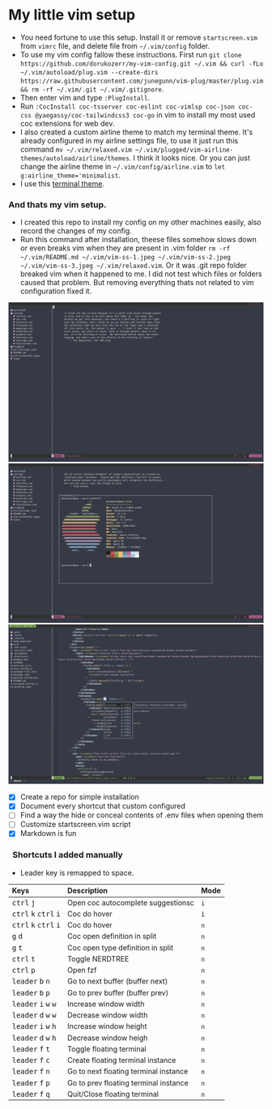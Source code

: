 # My little vim setup

-   You need fortune to use this setup. Install it or remove `startscreen.vim` from `vimrc` file, and delete file from `~/.vim/config` folder.
-   To use my vim config fallow these instructions. First run `git clone https://github.com/dorukozerr/my-vim-config.git ~/.vim && curl -fLo ~/.vim/autoload/plug.vim --create-dirs https://raw.githubusercontent.com/junegunn/vim-plug/master/plug.vim && rm -rf ~/.vim/.git ~/.vim/.gitignore`.
-   Then enter vim and type `:PlugInstall`.
-   Run `:CocInstall coc-tsserver coc-eslint coc-vimlsp coc-json coc-css @yaegassy/coc-tailwindcss3 coc-go` in vim to install my most used coc extensions for web dev.
-   I also created a custom airline theme to match my terminal theme. It's already configured in my airline settings file, to use it just run this command `mv ~/.vim/relaxed.vim ~/.vim/plugged/vim-airline-themes/autoload/airline/themes`. I think it looks nice. Or you can just change the airline theme in `~/.vim/config/airline.vim` to `let g:airline_theme='minimalist`.
-   I use this [terminal theme](https://github.com/lysyi3m/macos-terminal-themes/blob/master/themes/Relaxed.terminal).

### And thats my vim setup.

-   I created this repo to install my config on my other machines easily, also record the changes of my config.
-   Run this command after installation, theese files somehow slows down or even breaks vim when they are present in .vim folder `rm -rf ~/.vim/README.md ~/.vim/vim-ss-1.jpeg ~/.vim/vim-ss-2.jpeg ~/.vim/vim-ss-3.jpeg ~/.vim/relaxed.vim`. Or it was .git repo folder breaked vim when it happened to me. I did not test which files or folders caused that problem. But removing everything thats not related to vim configuration fixed it.

![screenshot](vim-ss-1.jpeg)
![screenshot](vim-ss-2.jpeg)
![screenshot](vim-ss-3.jpeg)

-   [x] Create a repo for simple installation
-   [x] Document every shortcut that custom configured
-   [ ] Find a way the hide or conceal contents of .env files when opening them
-   [ ] Customize startscreen.vim script
-   [x] Markdown is fun

###   Shortcuts I added manually

-   Leader key is remapped to space.

| Keys                                                      | Description                           | Mode |
| :-------------------------------------------------------- | :------------------------------------ | :--- |
| <kbd>ctrl</kbd> <kbd>j</kbd>                              | Open coc autocomplete suggestionsc    | `i`  |
| <kbd>ctrl</kbd> <kbd>k</kbd> <kbd>ctrl</kbd> <kbd>i</kbd> | Coc do hover                          | `ì`  |
| <kbd>ctrl</kbd> <kbd>k</kbd> <kbd>ctrl</kbd> <kbd>i</kbd> | Coc do hover                          | `n`  |
| <kbd>g</kbd> <kbd>d</kbd>                                 | Coc open definition in split          | `n`  |
| <kbd>g</kbd> <kbd>t</kbd>                                 | Coc open type definition in split     | `n`  |
| <kbd>ctrl</kbd> <kbd>t</kbd>                              | Toggle NERDTREE                       | `n`  |
| <kbd>ctrl</kbd> <kbd>p</kbd>                              | Open fzf                              | `n`  |
| <kbd>leader</kbd> <kbd>b</kbd> <kbd>n</kbd>               | Go to next buffer (buffer next)       | `n`  |
| <kbd>leader</kbd> <kbd>b</kbd> <kbd>p</kbd>               | Go to prev buffer (buffer prev)       | `n`  |
| <kbd>leader</kbd> <kbd>i</kbd> <kbd>w</kbd> <kbd>w</kbd>  | Increase window width                 | `n`  |
| <kbd>leader</kbd> <kbd>d</kbd> <kbd>w</kbd> <kbd>w</kbd>  | Decrease window width                 | `n`  |
| <kbd>leader</kbd> <kbd>i</kbd> <kbd>w</kbd> <kbd>h</kbd>  | Increase window height                | `n`  |
| <kbd>leader</kbd> <kbd>d</kbd> <kbd>w</kbd> <kbd>h</kbd>  | Decrease window heigh                 | `n`  |
| <kbd>leader</kbd> <kbd>f</kbd> <kbd>t</kbd>               | Toggle floating terminal              | `n`  |
| <kbd>leader</kbd> <kbd>f</kbd> <kbd>c</kbd>               | Create floating terminal instance     | `n`  |
| <kbd>leader</kbd> <kbd>f</kbd> <kbd>n</kbd>               | Go to next floating terminal instance | `n`  |
| <kbd>leader</kbd> <kbd>f</kbd> <kbd>p</kbd>               | Go to prev floating terminal instance | `n`  |
| <kbd>leader</kbd> <kbd>f</kbd> <kbd>q</kbd>               | Quit/Close floating terminal          | `n`  |

